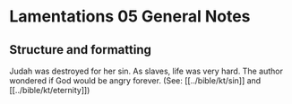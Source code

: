 # Lamentations 05 General Notes
## Structure and formatting

Judah was destroyed for her sin. As slaves, life was very hard. The author wondered if God would be angry forever. (See: [[../bible/kt/sin]] and [[../bible/kt/eternity]])